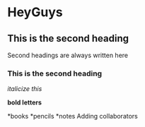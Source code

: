 # HeyGuys
## This is the  second heading
Second headings are always written here
### This is the second heading

*italicize this*

**bold letters**

*books
*pencils
*notes
Adding collaborators
